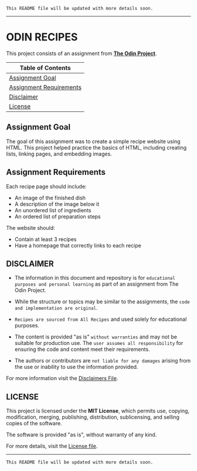 `This README file will be updated with more details soon.`

---
# ODIN RECIPES

This project consists of an assignment from [**The Odin Project**](https://www.theodinproject.com/).

| **Table of Contents** |
|-----------------------|
| [Assignment Goal](#assignment-goal) |
| [Assignment Requirements](#assignment-requirements) |
| [Disclaimer](#disclaimer) |
| [License](#license) |


## Assignment Goal

The goal of this assignment was to create a simple recipe website using HTML. This project helped practice the basics of HTML, including creating lists, linking pages, and embedding images.

## Assignment Requirements

Each recipe page should include:
- An image of the finished dish
- A description of the image below it
- An unordered list of ingredients
- An ordered list of preparation steps

The website should:
- Contain at least 3 recipes
- Have a homepage that correctly links to each recipe

## DISCLAIMER
- The information in this document and repository is for `educational purposes and personal learning` as part of an assignment from The Odin Project. 

- While the structure or topics may be similar to the assignments, the `code and implementation are original`. 

- `Recipes are sourced from All Recipes` and used solely for educational purposes. 

- The content is provided "as is" `without warranties` and may not be suitable for production use. The `user assumes all responsibility` for ensuring the code and content meet their requirements. 

- The authors or contributors are `not liable for any damages` arising from the use or inability to use the information provided.

For more information visit the [Disclaimers File](DISCLAIMER.md).

## LICENSE
This project is licensed under the **MIT License**, which permits use, copying, modification, merging, publishing, distribution, sublicensing, and selling copies of the software. 

The software is provided "as is", without warranty of any kind.

For more details, visit the [License file](LICENSE).

---
`This README file will be updated with more details soon.`